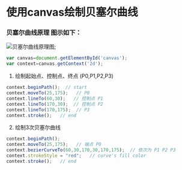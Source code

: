 # 使用canvas绘制贝塞尔曲线 


### 贝塞尔曲线原理 图示如下：

![贝塞尔曲线原理图]("https://github.com/nixinyudada/beziercurve/raw/master/img/biziercurve.png");


```javascript
var canvas=document.getElementById('canvas');
var context=canvas.getContext('2d');
```

1. 绘制起始点、控制点、终点 (P0,P1,P2,P3)	

```javascript
context.beginPath();  // start
context.moveTo(25,175);   // P0
context.lineTo(60,30);   // 控制点 P1
context.lineTo(170,30);  // 控制点 P2
context.lineTo(170,175);  // P3
context.stroke();   // end
```

2. 绘制3次贝塞尔曲线

```javascript
context.beginPath(); 
context.moveTo(25,175);   // 端点 P0
context.bezierCurveTo(60,30,170,30,170,175);  // 依次为 P1 P2 P3 
context.strokeStyle = "red";   // curve's fill color
context.stroke();   // end
```
